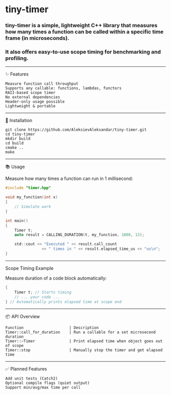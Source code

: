 # tiny-timer

### tiny-timer is a simple, lightweight C++ library that measures how many times a function can be called within a specific time frame (in microseconds).
### It also offers easy-to-use scope timing for benchmarking and profiling.

---
✨ Features

    Measure function call throughput
    Supports any callable: functions, lambdas, functors
    RAII-based scope timer
    No external dependencies
    Header-only usage possible
    Lightweight & portable
---
🚀 Installation

    git clone https://github.com/AleksievAleksandar/tiny-timer.git
    cd tiny-timer
    mkdir build
    cd build
    cmake ..
    make
---
📚 Usage

Measure how many times a function can run in 1 millisecond:

```c
#include "timer.hpp"

void my_function(int x) 
{
    // Simulate work
}

int main() 
{
    Timer t;
    auto result = CALLING_DURATION(t, my_function, 1000, 13);

    std::cout << "Executed " << result.call_count 
                << " times in " << result.elapsed_time_us << "us\n";
}
```
---
Scope Timing Example

Measure duration of a code block automatically:
```c
{
    Timer t; // Starts timing
    // ... your code ...
} // Automatically prints elapsed time at scope end
```
---
📦 API Overview

    Function                    | Description
    Timer::call_for_duration    | Run a callable for a set microsecond duration
    Timer::~Timer               | Print elapsed time when object goes out of scope
    Timer::stop                 | Manually stop the timer and get elapsed time
---
✅ Planned Features

    Add unit tests (Catch2)
    Optional compile flags (quiet output)
    Support min/avg/max time per call